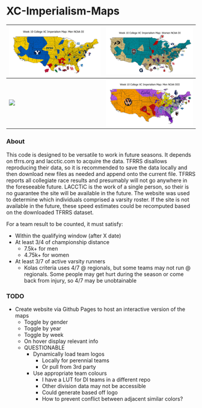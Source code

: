 # XC-Imperialism-Maps

![alt text](men%20d1.png "Logo Title Text 1") | ![](women%20d1.png "")
-|-
![](merged%20(4).gif "") | ![](men%20d3.png)

### About
This code is designed to be versatile to work in future seasons. It depends on tfrrs.org and lacctic.com to acquire the data. 
TFRRS disallows reproducing their data, so it is recommended to save the data locally and then download new files as needed
and append onto the current file. TFRRS reports all collegiate race results and presumably will not go anywhere in the foreseeable future.
LACCTiC is the work of a single person, so their is no guarantee the site will be available in the future. The website was used to determine 
which individuals comprised a varsity roster. If the site is not available in the future, these speed estimates could be recomputed
based on the downloaded TFRRS dataset.

For a team result to be counted, it must satisfy:
* Within the qualifying window (after X date)
* At least 3/4 of championship distance
  * 7.5k+ for men
  * 4.75k+ for women
* At least 3/7 of active varsity runners
  * Kolas criteria uses 4/7 @ regionals, but some teams may not run @ regionals. Some people may get hurt during the season or come back from injury, so 4/7 may be unobtainable

### TODO
* Create website via Github Pages to host an interactive version of the maps
  * Toggle by gender
  * Toggle by year
  * Toggle by week
  * On hover display relevant info
  * QUESTIONABLE
    * Dynamically load team logos
      * Locally for perennial teams
      * Or pull from 3rd party
    * Use appropriate team colours
      * I have a LUT for DI teams in a different repo
      * Other division data may not be accessible
      * Could generate based off logo
      * How to prevent conflict between adjacent similar colors?
